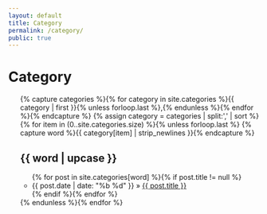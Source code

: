 ```yaml
---
layout: default
title: Category
permalink: /category/
public: true
---
```


<div class="home">
  <h1 class="page-heading">Category</h1>
  <ul class="post-list">
{% capture categories %}{% for category in site.categories %}{{ category | first }}{% unless forloop.last %},{% endunless %}{% endfor %}{% endcapture %}
{% assign category = categories | split:',' | sort %}
{% for item in (0..site.categories.size) %}{% unless forloop.last %}
{% capture word %}{{ category[item] | strip_newlines }}{% endcapture %}
<h2 class="category" id="{{ word }}">{{ word | upcase }}</h2>
<ul>
{% for post in site.categories[word] %}{% if post.title != null %}
<li><span>{{ post.date | date: "%b %d" }}</span> » <a href="{{ site.baseurl}}{{ post.url }}">{{ post.title }}</a></li>
{% endif %}{% endfor %}
</ul>
{% endunless %}{% endfor %}
  </ul>
  
</div>
